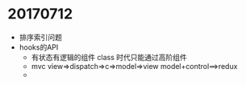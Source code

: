 # 20170712

- 排序索引问题
- hooks的API
  - 有状态有逻辑的组件 class 时代只能通过高阶组件
  - mvc                           view=>dispatch=>c=>model=>view    model+control==>redux
  - 